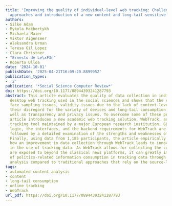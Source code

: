 ```yaml
---
title: 'Improving the quality of individual-level web tracking: Challenges of existing
  approaches and introduction of a new content and long-tail sensitive academic solution'
authors:
- Silke Adam
- Mykola Makhortykh
- Michaela Maier
- Viktor Aigenseer
- Aleksandra Urman
- Teresa Gil Lopez
- Clara Christner
- "Ernesto de Le\xF3n"
- Roberto Ulloa
date: '2024-10-01'
publishDate: '2025-04-21T16:09:20.889995Z'
publication_types:
- '2'
publication: '*Social Science Computer Review*'
doi: https://doi.org/10.1177/08944393241287793
abstract: This article evaluates the quality of data collection in individual-level
  desktop web tracking used in the social sciences and shows that the existing approaches
  face sampling issues, validity issues due to the lack of content-level data and
  their disregard for the variety of devices and long-tail consumption patterns as
  well as transparency and privacy issues. To overcome some of these problems, the
  article introduces a new academic web tracking solution, WebTrack, an open-source
  tracking tool maintained by a major European research institution, GESIS. The design
  logic, the interfaces, and the backend requirements for WebTrack are discussed,
  followed by a detailed examination of the strengths and weaknesses of the tool.
  Finally, using data from 1,185 participants, the article empirically illustrates
  how an improvement in data collection through WebTrack leads to innovative shifts
  in the use of tracking data. As WebTrack allows for collecting the content people
  are exposed to beyond the classical news platforms, it can greatly improve the detection
  of politics-related information consumption in tracking data through automated content
  analysis compared to traditional approaches that rely on the source-level analysis.
tags:
- automated content analysis
- content
- long-tail consumption
- online tracking
- WebTrack
url_pdf: https://doi.org/10.1177/08944393241287793
---
```

